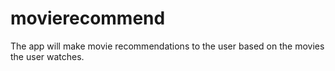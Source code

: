 # movierecommend
The app will make movie recommendations to the user based on the movies the user watches.
